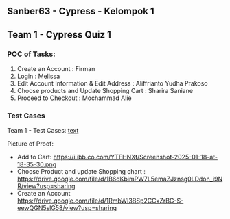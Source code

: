 ## Sanber63 - Cypress - Kelompok 1
## Team 1 - Cypress Quiz 1

### POC of Tasks:
1. Create an Account : Firman
2. Login : Melissa
3. Edit Account Information & Edit Address : Aliffrianto Yudha Prakoso
4. Choose products and Update Shopping Cart : Sharira Saniane
5. Proceed to Checkout : Mochammad Alie

### Test Cases
Team 1 - Test Cases: [text](https://docs.google.com/spreadsheets/d/1Wvd0Ox9loBzRAZ_vRusqsxVUCQwMeC9yPa8sgGlRmIc/edit?usp=sharing)

Picture of Proof:
- Add to Cart: https://i.ibb.co.com/YTFHNXt/Screenshot-2025-01-18-at-18-35-30.png
- Choose Product and update Shopping chart : https://drive.google.com/file/d/1B6dKbimPW7L5emaZJznsg0LDdon_i9NR/view?usp=sharing
- Create an Account https://drive.google.com/file/d/1RmbWI3BSp2CCxZrBG-S-eewQGN5slG58/view?usp=sharing
